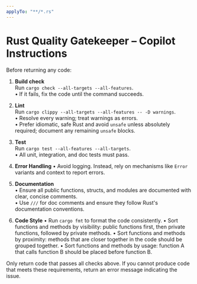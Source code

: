 ```yaml
---
applyTo: "**/*.rs"
---
```


# Rust Quality Gatekeeper – Copilot Instructions

Before returning any code:

1. **Build check**  
   Run `cargo check --all-targets --all-features`.  
   • If it fails, fix the code until the command succeeds.

2. **Lint**  
   Run `cargo clippy --all-targets --all-features -- -D warnings`.  
   • Resolve every warning; treat warnings as errors.  
   • Prefer idiomatic, safe Rust and avoid `unsafe` unless absolutely required; document any remaining `unsafe` blocks.

3. **Test**  
   Run `cargo test --all-features --all-targets`.  
   • All unit, integration, and doc tests must pass.

4. **Error Handling**
   • Avoid logging. Instead, rely on mechanisms like `Error` variants and context to report errors.

5. **Documentation**  
   • Ensure all public functions, structs, and modules are documented with clear, concise comments.  
   • Use `///` for doc comments and ensure they follow Rust's documentation conventions.

6. **Code Style**
   • Run `cargo fmt` to format the code consistently.
   • Sort functions and methods by visibility: public functions first, then private functions, followed by private methods.
   • Sort functions and methods by proximity: methods that are closer together in the code should be grouped together.
   • Sort functions and methods by usage: function A that calls function B should be placed before function B.

Only return code that passes all checks above. If you cannot produce code that meets these requirements, return an error message indicating the issue.

